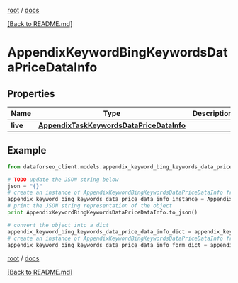 [root](./../ "root") / [docs](./ "docs")

[[Back to README.md]](./../README.md "[Back to README.md]")

# AppendixKeywordBingKeywordsDataPriceDataInfo

## Properties

Name | Type | Description | Notes
------------ | ------------- | ------------- | -------------
**live** | [**AppendixTaskKeywordsDataPriceDataInfo**](AppendixTaskKeywordsDataPriceDataInfo.md) |  | [optional]

## Example

```python
from dataforseo_client.models.appendix_keyword_bing_keywords_data_price_data_info import AppendixKeywordBingKeywordsDataPriceDataInfo

# TODO update the JSON string below
json = "{}"
# create an instance of AppendixKeywordBingKeywordsDataPriceDataInfo from a JSON string
appendix_keyword_bing_keywords_data_price_data_info_instance = AppendixKeywordBingKeywordsDataPriceDataInfo.from_json(json)
# print the JSON string representation of the object
print AppendixKeywordBingKeywordsDataPriceDataInfo.to_json()

# convert the object into a dict
appendix_keyword_bing_keywords_data_price_data_info_dict = appendix_keyword_bing_keywords_data_price_data_info_instance.to_dict()
# create an instance of AppendixKeywordBingKeywordsDataPriceDataInfo from a dict
appendix_keyword_bing_keywords_data_price_data_info_form_dict = appendix_keyword_bing_keywords_data_price_data_info.from_dict(appendix_keyword_bing_keywords_data_price_data_info_dict)
```

  

[root](./../ "root") / [docs](./ "docs")

[[Back to README.md]](./../README.md "[Back to README.md]")